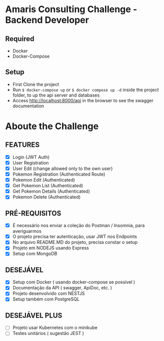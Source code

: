 # Amaris Consulting Challenge - Backend Developer

## Required
  - Docker
  - Docker-Compose
## Setup
  - First Clone the project
  - Run `$ docker-compose up` or `$ docker compose up -d` inside the project folder, to up the api server and databases
  - Access [http://localhost:8000/api](http://localhost:8000/api) in the browser to see the swagger documentation

# Aboute the Challenge
## FEATURES
  * [x] Login (JWT Auth)
  * [x] User Registration
  * [x] User Edit (change allowed only to the own user)
  * [x] Pokemon Registration (Authenticated Route)
  * [x] Pokemon Edit (Authenticated)
  * [x] Get Pokemon List (Authenticated)
  * [x] Get Pokemon Details (Authenticated)
  * [x] Pokemon Delete (Authenticated)

## PRÉ-REQUISITOS
  * [x] É necessário nos enviar a coleção do Postman / Insomnia, para averiguarmos
  * [x] O projeto precisa ter autenticação, usar JWT nos Endpoints
  * [x] No arquivo README.MD do projeto, precisa constar o setup
  * [x] Projeto em NODEJS usando Express
  * [x] Setup com MongoDB

## DESEJÁVEL
  * [x] Setup com Docker ( usando docker-compose se possível )
  * [x] Documentação da API ( swagger, ApiDoc, etc. )
  * [x] Projeto desenvolvido com NESTJS
  * [x] Setup também com PostgreSQL

## DESEJÁVEL PLUS
 * [ ] Projeto usar Kubernetes com o minikube
 * [ ] Testes unitários ( sugestão JEST )